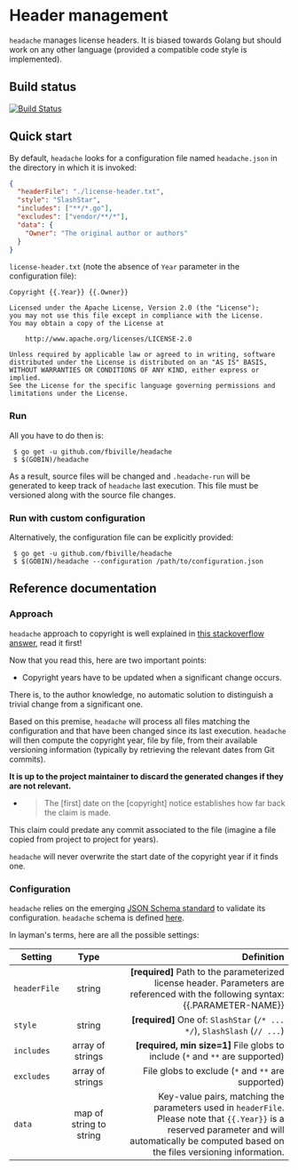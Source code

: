 # Header management

`headache` manages license headers.
It is biased towards Golang but should work on any other language (provided a compatible code style is implemented).

## Build status

[![Build Status](https://travis-ci.org/fbiville/headache.svg?branch=master)](https://travis-ci.org/fbiville/headache)

## Quick start

By default, `headache` looks for a configuration file named `headache.json` in the directory in which it is invoked:

```json
{
  "headerFile": "./license-header.txt",
  "style": "SlashStar",
  "includes": ["**/*.go"],
  "excludes": ["vendor/**/*"],
  "data": {
    "Owner": "The original author or authors"
  }
}
```

`license-header.txt` (note the absence of `Year` parameter in the configuration file):
```
Copyright {{.Year}} {{.Owner}}

Licensed under the Apache License, Version 2.0 (the "License");
you may not use this file except in compliance with the License.
You may obtain a copy of the License at

    http://www.apache.org/licenses/LICENSE-2.0

Unless required by applicable law or agreed to in writing, software
distributed under the License is distributed on an "AS IS" BASIS,
WITHOUT WARRANTIES OR CONDITIONS OF ANY KIND, either express or implied.
See the License for the specific language governing permissions and
limitations under the License.
```

### Run

All you have to do then is:
```shell
 $ go get -u github.com/fbiville/headache
 $ $(GOBIN)/headache
```

As a result, source files will be changed and `.headache-run` will be generated to keep track of `headache` last execution.
This file must be versioned along with the source file changes.

### Run with custom configuration

Alternatively, the configuration file can be explicitly provided:
```shell
 $ go get -u github.com/fbiville/headache
 $ $(GOBIN)/headache --configuration /path/to/configuration.json
```

## Reference documentation

### Approach

`headache` approach to copyright is well explained in [this stackoverflow answer](https://stackoverflow.com/a/2391555/277128), 
read it first!

Now that you read this, here are two important points:

 - Copyright years have to be updated when a significant change occurs.
 
There is, to the author knowledge, no automatic solution to distinguish a trivial
change from a significant one.

Based on this premise, `headache` will process all files matching the configuration
and that have been changed since its last execution.
`headache` will then compute the copyright year, file by file, from their available versioning information (typically 
by retrieving the relevant dates from Git commits).

**It is up to the project maintainer to discard the generated changes if they are not relevant.**

 - > The [first] date on the [copyright] notice establishes how far back the claim is made.
 
This claim could predate any commit associated to the file (imagine a file copied from project
to project for years).

`headache` will never overwrite the start date of the copyright year if it finds one.

### Configuration

`headache` relies on the emerging [JSON Schema standard](https://json-schema.org/) to validate its configuration.
`headache` schema is defined [here](https://fbiville.github.io/headache/schema.json).

In layman's terms, here are all the possible settings:

Setting            | Type                    | Definition                                             |
| ---------------- |:----------------------: | -----------------------------------------------------: |
| `headerFile`     | string                  | **[required]** Path to the parameterized license header. Parameters are referenced with the following syntax: {{.PARAMETER-NAME}}               |
| `style`          | string                  | **[required]** One of: `SlashStar` (`/* ... */`), `SlashSlash` (`// ...`) |
| `includes`       | array of strings        | **[required, min size=1]** File globs to include (`*` and `**` are supported)     |
| `excludes`       | array of strings        | File globs to exclude (`*` and `**` are supported)     |
| `data`           | map of string to string | Key-value pairs, matching the parameters used in `headerFile`.<br>Please note that `{{.Year}}` is a reserved parameter and will automatically be computed based on the files versioning information.  |



